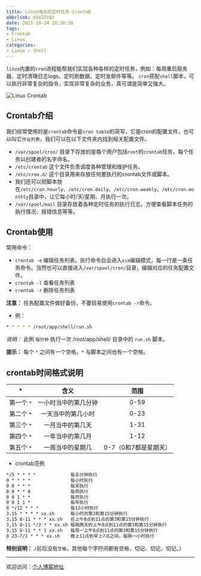 ```yaml
---
title: Linux强大的定时任务-Crontab
abbrlink: e5a27c6c
date: 2021-10-24 10:20:38
tags:
- Crontab
- Linux
categories:
- Linux / Shell
---
```


`linux`内置的`cron`进程能帮我们实现各种各样的定时任务，例如：每周重启服务器、定时清理日志logs、定时刷数据、定时发邮件等等。
`cron`搭配`shell`脚本，可以执行非常复杂的指令，实现非常复杂的业务，真可谓是简单又强大。

![Linux Crontab](https://tiven.cn/static/img/img-post-28-rCPLbtjuVFo4b3ECXkdb5.jpg)

[//]: # (<!-- more -->)

## Crontab介绍

我们经常使用的是`crontab`命令是`cron table`的简写，它是cron的配置文件，也可以叫它`作业列表`，我们可以在以下文件夹内找到相关配置文件。

* `/var/spool/cron/` 目录下存放的是每个用户包括`root`的`crontab`任务，每个任务以创建者的名字命名。
* `/etc/crontab` 这个文件负责调度各种管理和维护任务。
* `/etc/cron.d/` 这个目录用来存放任何要执行的crontab文件或脚本。
* 我们还可以把脚本放在`/etc/cron.hourly`、`/etc/cron.daily`、`/etc/cron.weekly`、`/etc/cron.monthly`目录中，让它每小时/天/星期、月执行一次。
* `/var/spool/mail` 目录存放着各种定时任务的执行日志，方便查看脚本任务的执行情况、报错信息等等。

## Crontab使用

常用命令：

* `crontab -e` 编辑任务列表，执行命令后会进入`vim`编辑模式，每一行是一条任务命令。当然也可以直接进入`/var/spool/cron/`目录，编辑对应的任务配置文件。
* `crontab -l` 查看任务列表
* `crontab -r` 删除任务列表

**注意：** 任务配置文件做好备份，不要轻易使用`crontab -r`命令。

* 例：

```sh
* * * * * /root/app/shell/run.sh 
```

_说明：_ 此例 `每分钟` 执行一次 /root/app/shell/ 目录中的 `run.sh` 脚本。

**提示：** 每个 `*` 之间有一个空格，`*` 与脚本之间也有一个空格。

## crontab时间格式说明

|*|含义|范围|
|:---:|:---:|:---:|
|第一个 `*` |一小时当中的第几分钟|0-59|
|第二个 `*` |一天当中的第几小时|0-23|
|第三个 `*` |一月当中的第几天|1-31|
|第四个 `*` |一年当中的第几月|1-12|
|第五个 `*` |一周当中的星期几|0-7（0和7都是星期天）|

* crontab范例

```txt
*/5 * * * *             每五分钟执行      
0 * * * *               每小时执行        
0 0 * * *               每天执行          
0 0 * * 0               每周执行          
0 0 1 * *               每月执行          
0 0 1 1 *               每年执行          
0 */12 * * *            每12小时执行      
3,15 * * * * xx.sh      每小时的第3和第15分钟执行
3,15 8-11 * * * xx.sh   在上午8点到11点的第3和第15分钟执行
3,15 8-11 */2 * * xx.sh 每隔两天的上午8点到11点的第3和第15分钟执行
3,15 8-11 * * 1 xx.sh   每周一上午8点到11点的第3和第15分钟执行
0 23-7/1 * * * xx.sh    晚上11点到早上7点之间，每隔一小时执行
```

**特别说明：** `/`前后没有`空格`，其他每个字符间都有空格，切记、切记、切记。）

---

欢迎访问：[个人博客地址](https://tiven.cn/p/e5a27c6c/ "天問博客")
